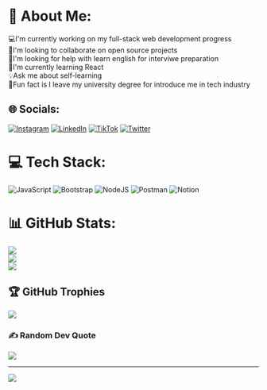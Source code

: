 # 💫 About Me:
💻I'm currently working on my full-stack web development progress <br>📍I'm looking to collaborate on open source projects <br>🔗I'm looking for help with learn english for interviwe preparation<br>🔎I'm currently learning React <br>💡Ask me about self-learning<br>💊Fun fact is I leave my university degree for introduce me in tech industry 


## 🌐 Socials:
[![Instagram](https://img.shields.io/badge/Instagram-%23E4405F.svg?logo=Instagram&logoColor=white)](https://instagram.com/josber25) [![LinkedIn](https://img.shields.io/badge/LinkedIn-%230077B5.svg?logo=linkedin&logoColor=white)](https://linkedin.com/in/joselinreyes) [![TikTok](https://img.shields.io/badge/TikTok-%23000000.svg?logo=TikTok&logoColor=white)](https://tiktok.com/@josber25) [![Twitter](https://img.shields.io/badge/Twitter-%231DA1F2.svg?logo=Twitter&logoColor=white)](https://twitter.com/josber257) 

# 💻 Tech Stack:
![JavaScript](https://img.shields.io/badge/javascript-%23323330.svg?style=for-the-badge&logo=javascript&logoColor=%23F7DF1E) ![Bootstrap](https://img.shields.io/badge/bootstrap-%23563D7C.svg?style=for-the-badge&logo=bootstrap&logoColor=white) ![NodeJS](https://img.shields.io/badge/node.js-6DA55F?style=for-the-badge&logo=node.js&logoColor=white) ![Postman](https://img.shields.io/badge/Postman-FF6C37?style=for-the-badge&logo=postman&logoColor=white) ![Notion](https://img.shields.io/badge/Notion-%23000000.svg?style=for-the-badge&logo=notion&logoColor=white)
# 📊 GitHub Stats:
![](https://github-readme-stats.vercel.app/api?username=josber25&theme=tokyonight&hide_border=true&include_all_commits=false&count_private=false)<br/>
![](https://github-readme-streak-stats.herokuapp.com/?user=josber25&theme=tokyonight&hide_border=true)<br/>
![](https://github-readme-stats.vercel.app/api/top-langs/?username=josber25&theme=tokyonight&hide_border=true&include_all_commits=false&count_private=false&layout=compact)

## 🏆 GitHub Trophies
![](https://github-profile-trophy.vercel.app/?username=josber25&theme=matrix&no-frame=true&no-bg=true&margin-w=4)

### ✍️ Random Dev Quote
![](https://quotes-github-readme.vercel.app/api?type=horizontal&theme=tokyonight)

---
[![](https://visitcount.itsvg.in/api?id=josber25&icon=0&color=0)](https://visitcount.itsvg.in)
